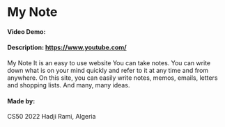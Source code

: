 # My Note
#### Video Demo:  <URL HERE>
#### Description: https://www.youtube.com/
My Note
It is an easy to use website
  You can take notes.
You can write down what is on your mind quickly and refer to it at any time and from anywhere.
  On this site, you can easily write notes, memos, emails, letters and shopping lists. And many, many ideas.

  #### Made by:
  CS50 2022
  Hadji Rami, Algeria
